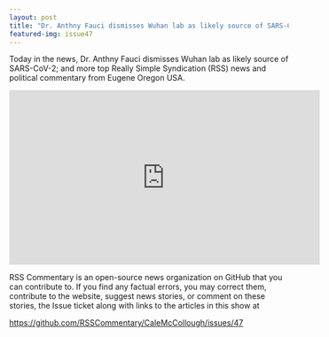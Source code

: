 ```yaml
---
layout: post
title: "Dr. Anthny Fauci dismisses Wuhan lab as likely source of SARS-CoV-2"
featured-img: issue47
---
```


Today in the news, Dr. Anthny Fauci dismisses Wuhan lab as likely source of SARS-CoV-2; and more top Really Simple Syndication (RSS) news and political commentary from Eugene Oregon USA.

<iframe width="560" height="315" src="https://www.youtube.com/embed/0K0Gadvq_3Q" frameborder="0" allow="accelerometer; autoplay; encrypted-media; gyroscope; picture-in-picture" allowfullscreen></iframe>

RSS Commentary is an open-source news organization on GitHub that you can contribute to. If you find any factual errors, you may correct them, contribute to the website, suggest news stories, or comment on these stories, the Issue ticket along with links to the articles in this show at 

<https://github.com/RSSCommentary/CaleMcCollough/issues/47>
